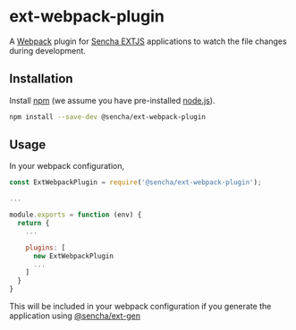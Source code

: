 # ext-webpack-plugin

A [Webpack](https://webpack.js.org/) plugin for [Sencha EXTJS](https://www.sencha.com/products/extjs) applications to watch the file changes during development.

## Installation

Install [npm](https://www.npmjs.com/) (we assume you have pre-installed [node.js](https://nodejs.org/)).

```bash
npm install --save-dev @sencha/ext-webpack-plugin
```

## Usage

In your webpack configuration, 

```js
const ExtWebpackPlugin = require('@sencha/ext-webpack-plugin');

...

module.exports = function (env) {
  return {
    ...

    plugins: [
      new ExtWebpackPlugin
      ...
    ]
  }
}

```

This will be included in your webpack configuration if you generate the application using [@sencha/ext-gen](https://github.com/sencha/ext-gen/tree/2.0.x-dev/packages/ext-gen)
